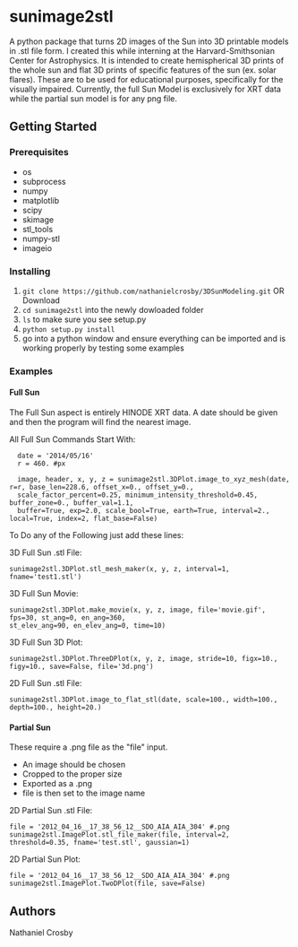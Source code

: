 # sunimage2stl
A python package that turns 2D images of the Sun into 3D printable models in .stl file form.
I created this while interning at the Harvard-Smithsonian Center for Astrophysics.
It is intended to create hemispherical 3D prints of the whole sun and flat 3D prints of specific features of the sun (ex. solar flares).
These are to be used for educational purposes, specifically for the visually impaired.
Currently, the full Sun Model is exclusively for XRT data while the partial sun model is for any png file.

## Getting Started
 ### Prerequisites
  - os
  - subprocess
  - numpy
  - matplotlib
  - scipy
  - skimage
  - stl_tools
  - numpy-stl
  - imageio
  
### Installing
  1. ```git clone https://github.com/nathanielcrosby/3DSunModeling.git``` OR Download
  2. ```cd sunimage2stl``` into the newly dowloaded folder
  3. ```ls``` to make sure you see setup.py
  4. ```python setup.py install```
  5. go into a python window and ensure everything can be imported and is working properly by testing some examples
  
### Examples

#### Full Sun

The Full Sun aspect is entirely HINODE XRT data. A date should be given and then the program will find the nearest image.

All Full Sun Commands Start With:
```
  date = '2014/05/16'
  r = 460. #px

  image, header, x, y, z = sunimage2stl.3DPlot.image_to_xyz_mesh(date, r=r, base_len=228.6, offset_x=0., offset_y=0., 
  scale_factor_percent=0.25, minimum_intensity_threshold=0.45, buffer_zone=0., buffer_val=1.1,
  buffer=True, exp=2.0, scale_bool=True, earth=True, interval=2., local=True, index=2, flat_base=False)
```
To Do any of the Following just add these lines:

  3D Full Sun .stl File:
  ```
  sunimage2stl.3DPlot.stl_mesh_maker(x, y, z, interval=1, fname='test1.stl')
  ```
  
  3D Full Sun Movie:
  ```
  sunimage2stl.3DPlot.make_movie(x, y, z, image, file='movie.gif', fps=30, st_ang=0, en_ang=360, 
  st_elev_ang=90, en_elev_ang=0, time=10)
  ```
  
  3D Full Sun 3D Plot:
  ```
  sunimage2stl.3DPlot.ThreeDPlot(x, y, z, image, stride=10, figx=10., figy=10., save=False, file='3d.png')
  ```
  
  2D Full Sun .stl File:
  ```
  sunimage2stl.3DPlot.image_to_flat_stl(date, scale=100., width=100., depth=100., height=20.)
  ```
  
#### Partial Sun  
  
  These require a .png file as the "file" input. 
  - An image should be chosen 
  - Cropped to the proper size
  - Exported as a .png
  - file is then set to the image name
  
  2D Partial Sun .stl File:
  ```
  file = '2012_04_16__17_38_56_12__SDO_AIA_AIA_304' #.png
  sunimage2stl.ImagePlot.stl_file_maker(file, interval=2, threshold=0.35, fname='test.stl', gaussian=1)
  ```
  
  2D Partial Sun Plot:
  ```
  file = '2012_04_16__17_38_56_12__SDO_AIA_AIA_304' #.png
  sunimage2stl.ImagePlot.TwoDPlot(file, save=False)
  ```
## Authors
  Nathaniel Crosby
